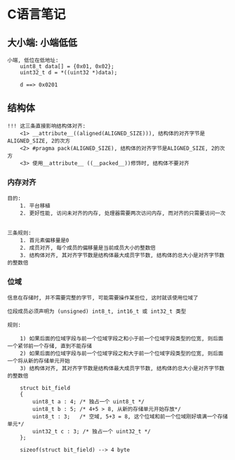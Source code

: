 # C语言笔记

## 大小端: 小端低低

    小端, 低位在低地址:
        uint8_t data[] = {0x01, 0x02};
        uint32_t d = *((uint32 *)data);

        d ==> 0x0201

## 结构体

    !!! 这三条直接影响结构体对齐:
        <1> __attribute__((aligned(ALIGNED_SIZE))), 结构体的对齐字节是ALIGNED_SIZE, 2的次方
        <2> #pragma pack(ALIGNED_SIZE), 结构体的对齐字节是ALIGNED_SIZE, 2的次方
        <3> 使用__attribute__ ((__packed__))修饰时, 结构体不要对齐

### 内存对齐

    目的:
        1. 平台移植
        2. 更好性能, 访问未对齐的内存, 处理器需要两次访问内存, 而对齐的只需要访问一次


    三条规则:
        1. 首元素偏移量是0
        2. 成员对齐, 每个成员的偏移量是当前成员大小的整数倍
        3. 结构体对齐, 其对齐字节数是结构体最大成员字节数, 结构体的总大小是对齐字节数的整数倍

### 位域

    信息在存储时, 并不需要完整的字节, 可能需要操作某些位, 这时就该使用位域了

    位段成员必须声明为 (unsigned) int8_t, int16_t 或 int32_t 类型

    规则:

        1) 如果后面的位域字段与前一个位域字段之和小于前一个位域字段类型的位宽, 则后面一个紧邻前一个存储, 直到不能存储
        2) 如果后面的位域字段与前一个位域字段之和大于前一个位域字段类型的位宽, 则后面一个将从新的存储单元开始
        3) 结构体对齐, 其对齐字节数是结构体最大成员字节数, 结构体的总大小是对齐字节数的整数倍

        struct bit_field
        {
            uint8_t a : 4; /* 独占一个 uint8_t */
            uint8_t b : 5; /* 4+5 > 8, 从新的存储单元开始存放*/
            uint8_t : 3;   /* 空域, 5+3 = 8, 这个位域和前一个位域刚好填满一个存储单元*/
            uint32_t c : 3; /* 独占一个 uint32_t */
        };

        sizeof(struct bit_field) --> 4 byte
